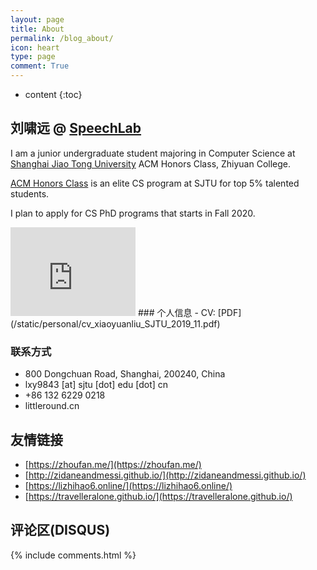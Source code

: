 ```yaml
---
layout: page
title: About
permalink: /blog_about/
icon: heart
type: page
comment: True
---
```


* content
{:toc}

## 刘啸远 @ [SpeechLab](https://speechlab.sjtu.edu.cn)

I am a junior undergraduate student majoring in Computer Science at [Shanghai Jiao Tong University](http://en.sjtu.edu.cn/) ACM Honors Class, Zhiyuan College. 

[ACM Honors Class](https://acm.sjtu.edu.cn/home) is an elite CS program at SJTU for top 5% talented students.

I plan to apply for CS PhD programs that starts in Fall 2020.

<iframe src="https://githubbadge.appspot.com/camelop" style="border: 0;height: 142px;width: 200px;overflow: hidden;" frameBorder="0"></iframe>
### 个人信息
- CV: [PDF](/static/personal/cv_xiaoyuanliu_SJTU_2019_11.pdf)

### 联系方式 
- 800 Dongchuan Road, Shanghai, 200240, China
- lxy9843 [at] sjtu [dot] edu [dot] cn
- +86 132 6229 0218
- littleround.cn

## 友情链接

- [https://zhoufan.me/](https://zhoufan.me/)
- [http://zidaneandmessi.github.io/](http://zidaneandmessi.github.io/)
- [https://lizhihao6.online/](https://lizhihao6.online/)
- [https://travelleralone.github.io/](https://travelleralone.github.io/)

## 评论区(DISQUS)

{% include comments.html %}